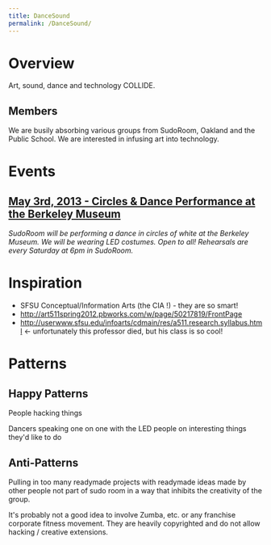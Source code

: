 ```yaml
---
title: DanceSound
permalink: /DanceSound/
---
```


Overview
========

Art, sound, dance and technology COLLIDE.

Members
-------

We are busily absorbing various groups from SudoRoom, Oakland and the Public School. We are interested in infusing art into technology.

Events
======

[May 3rd, 2013 - Circles & Dance Performance at the Berkeley Museum](/DanceSoundPerformanceMay "wikilink")
----------------------------------------------------------------------------------------------------------

*SudoRoom will be performing a dance in circles of white at the Berkeley Museum. We will be wearing LED costumes. Open to all! Rehearsals are every Saturday at 6pm in SudoRoom.*

Inspiration
===========

-   SFSU Conceptual/Information Arts (the CIA !) - they are so smart!
-   <http://art511spring2012.pbworks.com/w/page/50217819/FrontPage>
-   <http://userwww.sfsu.edu/infoarts/cdmain/res/a511.research.syllabus.html> &lt;- unfortunately this professor died, but his class is so cool!

Patterns
========

**Happy Patterns**
------------------

People hacking things

Dancers speaking one on one with the LED people on interesting things they'd like to do

**Anti-Patterns**
-----------------

Pulling in too many readymade projects with readymade ideas made by other people not part of sudo room in a way that inhibits the creativity of the group.

It's probably not a good idea to involve Zumba, etc. or any franchise corporate fitness movement. They are heavily copyrighted and do not allow hacking / creative extensions.